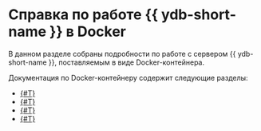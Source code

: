 # Справка по работе {{ ydb-short-name }} в Docker

В данном разделе собраны подробности по работе с сервером {{ ydb-short-name }}, поставляемым в виде Docker-контейнера.

Документация по Docker-контейнеру содержит следующие разделы:

* [{#T}](tags.md)
* [{#T}](prerequisites.md)
* [{#T}](start.md)
* [{#T}](configuration.md)
